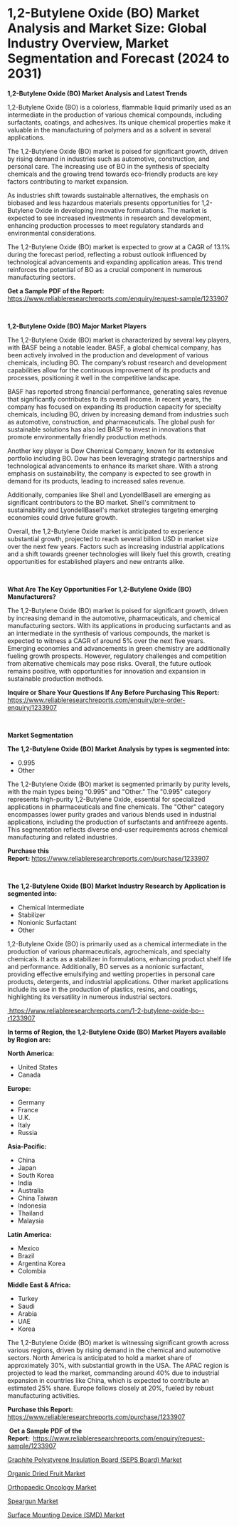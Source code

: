 <p><h1>1,2-Butylene Oxide (BO) Market Analysis and Market Size: Global Industry Overview, Market Segmentation and Forecast (2024 to 2031)</h1></p><p><strong>1,2-Butylene Oxide (BO) Market Analysis and Latest Trends</strong></p>
<p><p>1,2-Butylene Oxide (BO) is a colorless, flammable liquid primarily used as an intermediate in the production of various chemical compounds, including surfactants, coatings, and adhesives. Its unique chemical properties make it valuable in the manufacturing of polymers and as a solvent in several applications.</p><p>The 1,2-Butylene Oxide (BO) market is poised for significant growth, driven by rising demand in industries such as automotive, construction, and personal care. The increasing use of BO in the synthesis of specialty chemicals and the growing trend towards eco-friendly products are key factors contributing to market expansion.</p><p>As industries shift towards sustainable alternatives, the emphasis on biobased and less hazardous materials presents opportunities for 1,2-Butylene Oxide in developing innovative formulations. The market is expected to see increased investments in research and development, enhancing production processes to meet regulatory standards and environmental considerations.</p><p>The 1,2-Butylene Oxide (BO) market is expected to grow at a CAGR of 13.1% during the forecast period, reflecting a robust outlook influenced by technological advancements and expanding application areas. This trend reinforces the potential of BO as a crucial component in numerous manufacturing sectors.</p></p>
<p><strong>Get a Sample PDF of the Report:&nbsp;</strong> <a href="https://www.reliableresearchreports.com/enquiry/request-sample/1233907?utm_campaign=114&utm_medium=2&utm_source=Github&utm_content=ia&utm_term=18112024&utm_id=12-butylene-oxide-bo">https://www.reliableresearchreports.com/enquiry/request-sample/1233907</a></p>
<p>&nbsp;</p>
<p><strong>1,2-Butylene Oxide (BO) Major Market Players</strong></p>
<p><p>The 1,2-Butylene Oxide (BO) market is characterized by several key players, with BASF being a notable leader. BASF, a global chemical company, has been actively involved in the production and development of various chemicals, including BO. The company’s robust research and development capabilities allow for the continuous improvement of its products and processes, positioning it well in the competitive landscape.</p><p>BASF has reported strong financial performance, generating sales revenue that significantly contributes to its overall income. In recent years, the company has focused on expanding its production capacity for specialty chemicals, including BO, driven by increasing demand from industries such as automotive, construction, and pharmaceuticals. The global push for sustainable solutions has also led BASF to invest in innovations that promote environmentally friendly production methods.</p><p>Another key player is Dow Chemical Company, known for its extensive portfolio including BO. Dow has been leveraging strategic partnerships and technological advancements to enhance its market share. With a strong emphasis on sustainability, the company is expected to see growth in demand for its products, leading to increased sales revenue.</p><p>Additionally, companies like Shell and LyondellBasell are emerging as significant contributors to the BO market. Shell's commitment to sustainability and LyondellBasell's market strategies targeting emerging economies could drive future growth. </p><p>Overall, the 1,2-Butylene Oxide market is anticipated to experience substantial growth, projected to reach several billion USD in market size over the next few years. Factors such as increasing industrial applications and a shift towards greener technologies will likely fuel this growth, creating opportunities for established players and new entrants alike.</p></p>
<p>&nbsp;</p>
<p><strong>What Are The Key Opportunities For 1,2-Butylene Oxide (BO) Manufacturers?</strong></p>
<p><p>The 1,2-Butylene Oxide (BO) market is poised for significant growth, driven by increasing demand in the automotive, pharmaceuticals, and chemical manufacturing sectors. With its applications in producing surfactants and as an intermediate in the synthesis of various compounds, the market is expected to witness a CAGR of around 5% over the next five years. Emerging economies and advancements in green chemistry are additionally fueling growth prospects. However, regulatory challenges and competition from alternative chemicals may pose risks. Overall, the future outlook remains positive, with opportunities for innovation and expansion in sustainable production methods.</p></p>
<p><strong>Inquire or Share Your Questions If Any Before Purchasing This Report:</strong> <a href="https://www.reliableresearchreports.com/enquiry/pre-order-enquiry/1233907?utm_campaign=114&utm_medium=2&utm_source=Github&utm_content=ia&utm_term=18112024&utm_id=12-butylene-oxide-bo">https://www.reliableresearchreports.com/enquiry/pre-order-enquiry/1233907</a></p>
<p>&nbsp;</p>
<p><strong>Market Segmentation</strong></p>
<p><strong>The 1,2-Butylene Oxide (BO) Market Analysis by types is segmented into:</strong></p>
<p><ul><li>0.995</li><li>Other</li></ul></p>
<p><p>The 1,2-Butylene Oxide (BO) market is segmented primarily by purity levels, with the main types being "0.995" and "Other." The "0.995" category represents high-purity 1,2-Butylene Oxide, essential for specialized applications in pharmaceuticals and fine chemicals. The "Other" category encompasses lower purity grades and various blends used in industrial applications, including the production of surfactants and antifreeze agents. This segmentation reflects diverse end-user requirements across chemical manufacturing and related industries.</p></p>
<p><strong>Purchase this Report:&nbsp;</strong><a href="https://www.reliableresearchreports.com/purchase/1233907?utm_campaign=114&utm_medium=2&utm_source=Github&utm_content=ia&utm_term=18112024&utm_id=12-butylene-oxide-bo">https://www.reliableresearchreports.com/purchase/1233907</a></p>
<p>&nbsp;</p>
<p><strong>The 1,2-Butylene Oxide (BO) Market Industry Research by Application is segmented into:</strong></p>
<p><ul><li>Chemical Intermediate</li><li>Stabilizer</li><li>Nonionic Surfactant</li><li>Other</li></ul></p>
<p><p>1,2-Butylene Oxide (BO) is primarily used as a chemical intermediate in the production of various pharmaceuticals, agrochemicals, and specialty chemicals. It acts as a stabilizer in formulations, enhancing product shelf life and performance. Additionally, BO serves as a nonionic surfactant, providing effective emulsifying and wetting properties in personal care products, detergents, and industrial applications. Other market applications include its use in the production of plastics, resins, and coatings, highlighting its versatility in numerous industrial sectors.</p></p>
<p><a href="https://www.reliableresearchreports.com/1-2-butylene-oxide-bo--r1233907?utm_campaign=114&utm_medium=2&utm_source=Github&utm_content=ia&utm_term=18112024&utm_id=12-butylene-oxide-bo">&nbsp;https://www.reliableresearchreports.com/1-2-butylene-oxide-bo--r1233907</a></p>
<p><strong>In terms of Region, the 1,2-Butylene Oxide (BO) Market Players available by Region are:</strong></p>
<p>
    <p> <strong> North America: </strong>
        <ul>
            <li>United States</li>
            <li>Canada</li>
        </ul>
        </p> 
    <p> <strong> Europe: </strong>
        <ul>
            <li>Germany</li>
            <li>France</li>
            <li>U.K.</li>
            <li>Italy</li>
            <li>Russia</li>
        </ul>
        </p> 
    <p> <strong> Asia-Pacific: </strong>
        <ul>
            <li>China</li>
            <li>Japan</li>
            <li>South Korea</li>
            <li>India</li>
            <li>Australia</li>
            <li>China Taiwan</li>
            <li>Indonesia</li>
            <li>Thailand</li>
            <li>Malaysia</li>
        </ul>
        </p> 
    <p> <strong> Latin America: </strong>
        <ul>
            <li>Mexico</li>
            <li>Brazil</li>
            <li>Argentina Korea</li>
            <li>Colombia</li>
        </ul>
        </p> 
    <p> <strong> Middle East & Africa: </strong>
        <ul>
            <li>Turkey</li>
            <li>Saudi</li>
            <li>Arabia</li>
            <li>UAE</li>
            <li>Korea</li>
        </ul>
    </p>
    </p>
<p><p>The 1,2-Butylene Oxide (BO) market is witnessing significant growth across various regions, driven by rising demand in the chemical and automotive sectors. North America is anticipated to hold a market share of approximately 30%, with substantial growth in the USA. The APAC region is projected to lead the market, commanding around 40% due to industrial expansion in countries like China, which is expected to contribute an estimated 25% share. Europe follows closely at 20%, fueled by robust manufacturing activities.</p></p>
<p><strong>Purchase this Report: </strong><a href="https://www.reliableresearchreports.com/purchase/1233907?utm_campaign=114&utm_medium=2&utm_source=Github&utm_content=ia&utm_term=18112024&utm_id=12-butylene-oxide-bo">https://www.reliableresearchreports.com/purchase/1233907</a></p>
<p>&nbsp;<strong>Get a Sample PDF of the Report:&nbsp;&nbsp;</strong><a href="https://www.reliableresearchreports.com/enquiry/request-sample/1233907?utm_campaign=114&utm_medium=2&utm_source=Github&utm_content=ia&utm_term=18112024&utm_id=12-butylene-oxide-bo">https://www.reliableresearchreports.com/enquiry/request-sample/1233907</a></p>
<p><strong></strong></p>
<p><p><a href="https://github.com/FassouRP/Market-Research-Report-List-6/blob/main/graphite-polystyrene-insulation-board-seps-board-market.md?utm_campaign=114&utm_medium=2&utm_source=Github&utm_content=ia&utm_term=18112024&utm_id=12-butylene-oxide-bo">Graphite Polystyrene Insulation Board (SEPS Board) Market</a></p><p><a href="https://www.linkedin.com/pulse/investment-opportunities-organic-dried-fruit-sector-risk-analysis-rpslf?utm_campaign=114&utm_medium=2&utm_source=Github&utm_content=ia&utm_term=18112024&utm_id=12-butylene-oxide-bo">Organic Dried Fruit Market</a></p><p><a href="https://issuu.com/reportprime-2/docs/orthopaedic-oncology-market-size-20_796f6eabb98a3b?utm_campaign=114&utm_medium=2&utm_source=Github&utm_content=ia&utm_term=18112024&utm_id=12-butylene-oxide-bo">Orthopaedic Oncology Market</a></p><p><a href="https://www.linkedin.com/pulse/decoding-speargun-market-signals-growth-algorithms-2024-2031-47bkf?utm_campaign=114&utm_medium=2&utm_source=Github&utm_content=ia&utm_term=18112024&utm_id=12-butylene-oxide-bo">Speargun Market</a></p><p><a href="https://github.com/rahu1506/Market-Research-Report-List-6/blob/main/surface-mounting-device-smd-market.md?utm_campaign=114&utm_medium=2&utm_source=Github&utm_content=ia&utm_term=18112024&utm_id=12-butylene-oxide-bo">Surface Mounting Device (SMD) Market</a></p></p>